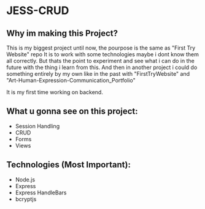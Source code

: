 # JESS-CRUD

## Why im making this Project?

This is my biggest project until now, the pourpose is the same as "First Try Website" repo
It is to work with some technologies maybe i dont know them all correctly.
But thats the point to experiment and see what i can do in the future with the thing i learn from this.
And then in another project i could do something entirely by my own like in the past with "FirstTryWebsite" and "Art-Human-Expression-Communication_Portfolio"

It is my first time working on backend.

## What u gonna see on this project:

- Session Handling
- CRUD
- Forms
- Views

## Technologies (Most Important):

- Node.js
- Express
- Express HandleBars
- bcryptjs
